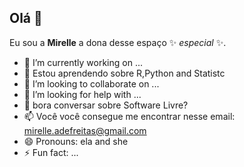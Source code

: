 ## Olá 👋

Eu sou a **Mirelle** a dona desse espaço ✨ _especial_ ✨.

- 🔭 I’m currently working on ...
- 🌱 Estou aprendendo sobre R,Python and Statistc
- 👯 I’m looking to collaborate on ...
- 🤔 I’m looking for help with ...
- 💬 bora conversar sobre Software Livre? 
- 📫 Você você consegue me encontrar nesse email: mirelle.adefreitas@gmail.com
- 😄 Pronouns: ela and she
- ⚡ Fun fact: ...
